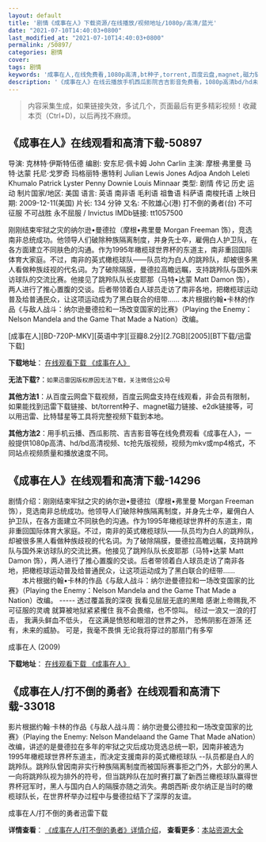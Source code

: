 ```yaml
---
layout: default
title: '剧情《成事在人》下载资源/在线播放/视频地址/1080p/高清/蓝光'
date: "2021-07-10T14:40:03+0800"
last_modified_at: "2021-07-10T14:40:03+0800"
permalink: /50897/
categories: 剧情
cover:
tags: 剧情
keywords: '成事在人,在线免费看,1080p高清,bt种子,torrent,百度云盘,magnet,磁力链,迅雷下载资源'
description: '《成事在人》在线云播放手机西瓜影院吉吉影音免费看，1080p高清bd/hd未删减完整版和tc抢先枪版，mkv/mp4格式，附带bt/torrent种子、magnet/磁力链、百度云盘、网盘资源迅雷下载链接'
---
```


>内容采集生成，如果链接失效，多试几个，页面最后有更多精彩视频！收藏本页（Ctrl+D)，以后再找不麻烦。


## 《成事在人》在线观看和高清下载-50897

导演: 克林特·伊斯特伍德 编剧: 安东尼·佩卡姆 John Carlin 主演: 摩根·弗里曼 马特·达蒙 托尼·戈罗奇 玛格丽特·惠特利 Julian Lewis Jones Adjoa Andoh Leleti Khumalo Patrick Lyster Penny Downie Louis Minnaar 类型: 剧情 传记 历史 运动 制片国家/地区: 美国 语言: 英语 南非语 毛利语 祖鲁语 科萨语 南梭托语 上映日期: 2009-12-11(美国) 片长: 134 分钟 又名: 不败雄心(港) 打不倒的勇者(台) 不可征服 不可战胜 永不屈服 / Invictus IMDb链接: tt1057500

刚刚结束牢狱之灾的纳尔逊•曼德拉（摩根•弗里曼 Morgan Freeman 饰），竞选南非总统成功。他领导人们破除种族隔离制度，并身先士卒，雇佣白人护卫队，在各方面建立不同肤色的沟通。作为1995年橄榄球世界杯的东道主，南非重回国际体育大家庭。不过，南非的英式橄榄球队——队员均为白人的跳羚队，却被很多黑人看做种族歧视的代名词。为了破除隔膜，曼德拉高瞻远瞩，支持跳羚队与国外来访球队的交流比赛。他接见了跳羚队队长皮耶那（马特•达蒙 Matt Damon 饰），两人进行了推心置腹的交谈。后者带领着白人球员走访了南非各地，把橄榄球运动普及给普通民众，让这项运动成为了黑白联合的纽带…… 本片根据约翰•卡林的作品《与敌人战斗：纳尔逊曼德拉和一场改变国家的比赛》（Playing the Enemy：Nelson Mandela and the Game That Made a Nation）改编。


[成事在人][BD-720P-MKV][英语中字][豆瓣8.2分][2.7GB][2005][BT下载/迅雷下载]

**下载地址**： [在线观看下载 《成事在人》](https://www.btdx8.com/torrent/invictus_2009.html) 


**无法下载?**：`如果迅雷因版权原因无法下载，关注微信公众号 `

**其他方法1**：从百度云网盘下载视频，百度云网盘支持在线观看，非会员有限制，如果能找到迅雷下载链接、bt/torrent种子、magnet磁力链接、e2dk链接等，可以用迅雷、比特彗星等工具将完整视频下载到本地。

**其他方法2**：用手机云播、西瓜影院、吉吉影音等在线免费观看《成事在人》，一般提供1080p高清、hd/bd高清视频、tc抢先版视频，视频为mkv或mp4格式，不同站点视频质量和播放速度不同。


## 《成事在人》在线观看和高清下载-14296

剧情介绍：刚刚结束牢狱之灾的纳尔逊•曼德拉（摩根•弗里曼 Morgan Freeman 饰），竞选南非总统成功。他领导人们破除种族隔离制度，并身先士卒，雇佣白人护卫队，在各方面建立不同肤色的沟通。作为1995年橄榄球世界杯的东道主，南非重回国际体育大家庭。不过，南非的英式橄榄球队——队员均为白人的跳羚队，却被很多黑人看做种族歧视的代名词。为了破除隔膜，曼德拉高瞻远瞩，支持跳羚队与国外来访球队的交流比赛。他接见了跳羚队队长皮耶那（马特•达蒙 Matt Damon 饰），两人进行了推心置腹的交谈。后者带领着白人球员走访了南非各地，把橄榄球运动普及给普通民众，让这项运动成为了黑白联合的纽带……  　　本片根据约翰•卡林的作品《与敌人战斗：纳尔逊曼德拉和一场改变国家的比赛》（Playing the Enemy：Nelson Mandela and the Game That Made a Nation）改编。 ----- 透过覆盖我的深夜 我看见层层无底的黑暗 感谢上帝赐我,不可征服的灵魂 就算被地狱紧紧攫住 我不会畏缩，也不惊叫。 经过一浪又一浪的打击， 我满头鲜血不低头， 在这满是愤怒和眼泪的世界之外， 恐怖阴影在游荡 还有，未来的威胁。 可是，我毫不畏惧 无论我将穿过的那扇门有多窄


成事在人 (2009)

**下载地址**： [在线观看下载 《成事在人》](https://www.btbtdy.me/btdy/dy5308.html) 


## 《成事在人/打不倒的勇者》在线观看和高清下载-33018

影片根据约翰·卡林的作品《与敌人战斗周：纳尔逊曼公德拉和一场改变国家的比赛》（Playing the Enemy: Nelson Mandelaand the Game That Made aNation）改编，讲述的是曼德拉在多年的牢狱之灾后成功竞选总统一职，因南非被选为1995年橄榄球世界杯东道主，而决定支援南非的英式橄榄球队 --队员都是白人的跳羚队。跳羚队曾因南非实行种族隔离制度而被国际赛事拒之门外，大部分的黑人一向将跳羚队视为排外的符号，但当跳羚队在加时赛打赢了新西兰橄榄球队赢得世界杯冠军时，黑人与国内白人的隔膜亦随之消失。弗朗西斯&middot;皮尔纳正是当时的橄榄球队长，在世界杯举办过程中与曼德拉结下了深厚的友谊。


成事在人/打不倒的勇者迅雷下载

**详情查看**： [《成事在人/打不倒的勇者》详情介绍](/movie/33018/)， **查看更多**：[本站资源大全](/movie/t/all/)

